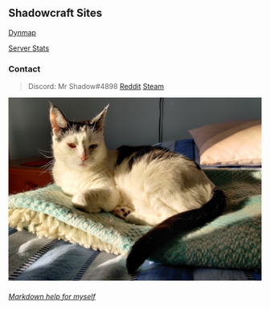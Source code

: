 ## Shadowcraft Sites

[Dynmap](map.shadowcraft.site)

[Server Stats](stats.shadowcraft.site)



### Contact

> Discord: Mr Shadow#4898
> [Reddit](https://www.reddit.com/user/Tonizombie/)
> [Steam](https://steamcommunity.com/id/Tonizombie)

![Laku](/photos/laku.png)


###### [Markdown help for myself](https://shadowcraft.site/markdown.md)
